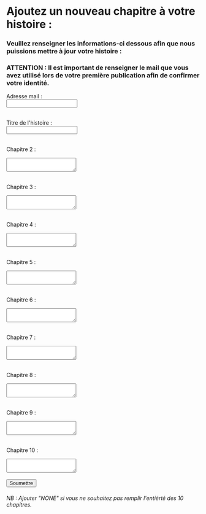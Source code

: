 # Ajoutez un nouveau chapitre à votre histoire :

### Veuillez renseigner les informations-ci dessous afin que nous puissions mettre à jour votre histoire :
### ATTENTION : Il est important de renseigner le mail que vous avez utilisé lors de votre première publication afin de confirmer votre identité.

<form action="https://formspree.io/f/mvgpjkyn" method="POST">
   <label for="mail">Adresse mail :</label><br>
  <input type="text" id="mail" name="mail"><br><br>

  <label for="title">Titre de l'histoire :</label><br>
  <input type="text" id="title" name="title"><br><br>

  <label for="chapter-1">Chapitre 2 :</label><br>
  <textarea id="chapter-1" name="chapter-1"></textarea><br><br>

   <label for="chapter-1">Chapitre 3 :</label><br>
  <textarea id="chapter-1" name="chapter-1"></textarea><br><br>

   <label for="chapter-1">Chapitre 4 :</label><br>
  <textarea id="chapter-1" name="chapter-1"></textarea><br><br>

   <label for="chapter-1">Chapitre 5 :</label><br>
  <textarea id="chapter-1" name="chapter-1"></textarea><br><br>

   <label for="chapter-1">Chapitre 6 :</label><br>
  <textarea id="chapter-1" name="chapter-1"></textarea><br><br>

   <label for="chapter-1">Chapitre 7 :</label><br>
  <textarea id="chapter-1" name="chapter-1"></textarea><br><br>

   <label for="chapter-1">Chapitre 8 :</label><br>
  <textarea id="chapter-1" name="chapter-1"></textarea><br><br>

   <label for="chapter-1">Chapitre 9 :</label><br>
  <textarea id="chapter-1" name="chapter-1"></textarea><br><br>

   <label for="chapter-1">Chapitre 10 :</label><br>
  <textarea id="chapter-1" name="chapter-1"></textarea><br><br>

  <input type="submit" value="Soumettre">
</form>

###### NB : Ajouter "NONE" si vous ne souhaitez pas remplir l'entiérté des 10 chapitres.
